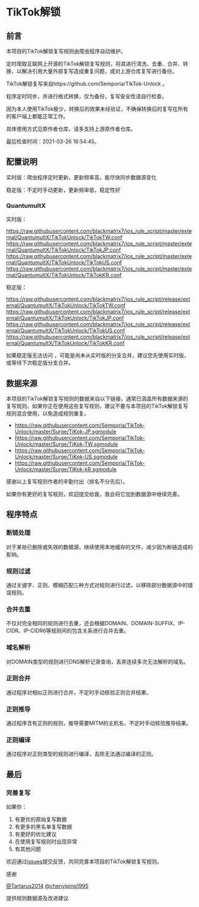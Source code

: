 # TikTok解锁

## 前言

本项目的TikTok解锁复写规则由爬虫程序自动维护。

定时爬取互联网上开源的TikTok解锁复写规则，将其进行清洗、去重、合并、转换，以解决引用大量外部复写造成重复问题，或对上游仓库复写进行备份。

TikTok解锁复写来自https://github.com/Semporia/TikTok-Unlock 。

程序定时同步，并进行格式转换，仅为备份，复写安全性请自行检查。

因为本人使用TikTok极少，转换后的效果未经验证，不确保转换后的复写在所有的客户端上都能正常工作。

具体使用方式见原作者仓库，请多支持上游原作者仓库。


最后检查时间：2021-03-26 16:54:45。

## 配置说明

实时版：爬虫程序定时更新，更新频率高，能尽快同步数据源变化

稳定版：不定时手动更新，更新频率低，稳定性好

### QuantumultX 

实时版：

https://raw.githubusercontent.com/blackmatrix7/ios_rule_script/master/external/QuantumultX/TikTokUnlock/TikTokTW.conf
https://raw.githubusercontent.com/blackmatrix7/ios_rule_script/master/external/QuantumultX/TikTokUnlock/TikTokJP.conf
https://raw.githubusercontent.com/blackmatrix7/ios_rule_script/master/external/QuantumultX/TikTokUnlock/TikTokUS.conf
https://raw.githubusercontent.com/blackmatrix7/ios_rule_script/master/external/QuantumultX/TikTokUnlock/TikTokKR.conf


稳定版：

https://raw.githubusercontent.com/blackmatrix7/ios_rule_script/release/external/QuantumultX/TikTokUnlock/TikTokTW.conf
https://raw.githubusercontent.com/blackmatrix7/ios_rule_script/release/external/QuantumultX/TikTokUnlock/TikTokJP.conf
https://raw.githubusercontent.com/blackmatrix7/ios_rule_script/release/external/QuantumultX/TikTokUnlock/TikTokUS.conf
https://raw.githubusercontent.com/blackmatrix7/ios_rule_script/release/external/QuantumultX/TikTokUnlock/TikTokKR.conf


如果稳定版无法访问 ，可能是尚未从实时版的分支合并，建议您先使用实时版，或等待下次稳定版分支合并。


## 数据来源

本项目的TikTok解锁复写规则的数据来自以下链接，通常已涵盖所有数据来源的复写规则。如果你正在使用这些复写规则，建议不要与本项目的TikTok解锁复写规则混合使用，以免造成规则重复。

- https://raw.githubusercontent.com/Semporia/TikTok-Unlock/master/Surge/TiKok-JP.sgmodule
- https://raw.githubusercontent.com/Semporia/TikTok-Unlock/master/Surge/TiKok-TW.sgmodule
- https://raw.githubusercontent.com/Semporia/TikTok-Unlock/master/Surge/TiKok-US.sgmodule
- https://raw.githubusercontent.com/Semporia/TikTok-Unlock/master/Surge/TiKok-kR.sgmodule


感谢以上复写规则作者的辛勤付出（排名不分先后）。

如果你有更好的复写规则，欢迎提交给我，我会将它加到数据源中继续完善。

## 程序特点

### 断链处理

对于某些已删除或失效的数据源，继续使用本地缓存的文件，减少因为断链造成的影响。

### 规则过滤

通过关键字、正则、模糊匹配三种方式对规则进行过滤，以移除部分数据源中的错误规则。

### 合并去重

不仅对完全相同的规则进行去重，还会根据DOMAIN、DOMAIN-SUFFIX、IP-CIDR、IP-CIDR6等规则间的包含关系进行合并去重。

### 域名解析

对DOMAIN类型的规则进行DNS解析记录查询，丢弃连续多次无法解析的域名。

### 正则合并

通过程序对相似正则进行合并，不定时手动核验正则合并结果。

### 正则推导

通过程序含有正则的规则，推导需要MITM的主机名，不定时手动核验推导结果。

### 正则编译

通过程序对正则类型的规则进行编译，去除无法通过编译的正则。

## 最后

### 完善复写

如果你：

1. 有更优的原始复写数据
2. 有更多的黑名单复写数据
3. 有更好的优化建议
4. 在使用复写规则时出现异常
5. 有其他问题

欢迎通过[issues](https://github.com/blackmatrix7/ios_rule_script/issues/new)提交反馈，共同完善本项目的TikTok解锁复写规则。

感谢

[@Tartarus2014](https://github.com/Tartarus2014)  [@chenyiping1995](https://github.com/chenyiping1995) 

提供规则数据源及改进建议